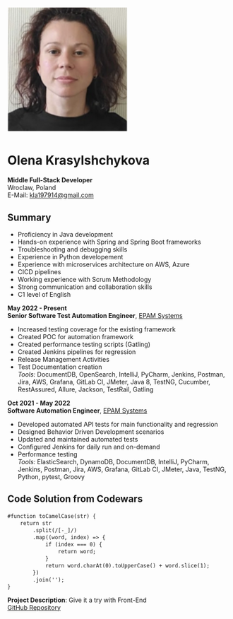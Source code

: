 # ![Photo](photo_resize.png)


# Olena Krasylshchykova
**Middle Full-Stack Developer**  
Wroclaw, Poland  
E-Mail: [kla197914@gmail.com](mailto:kla197914@gmail.com)  

## Summary
- Proficiency in Java development
- Hands-on experience with Spring and Spring Boot frameworks
- Troubleshooting and debugging skills
- Experience in Python developement 
- Experience with microservices architecture on AWS, Azure
- CICD pipelines
- Working experience with Scrum Methodology
- Strong communication and collaboration skills
- C1 level of English

**May 2022 - Present**  
**Senior Software Test Automation Engineer**, [EPAM Systems](https://www.epam.com/)  
- Increased testing coverage for the existing framework
- Created POC for automation framework
- Created performance testing scripts (Gatling)
- Created Jenkins pipelines for regression
- Release Management Activities
- Test Documentation creation  
*Tools:* DocumentDB, OpenSearch, IntelliJ, PyCharm, Jenkins, Postman, Jira, AWS, Grafana, GitLab CI, JMeter, Java 8, TestNG, Cucumber, RestAssured, Allure, Jackson, TestRail, Gatling

**Oct 2021 - May 2022**  
**Software Automation Engineer**, [EPAM Systems](https://www.epam.com/)  
- Developed automated API tests for main functionality and regression
- Designed Behavior Driven Development scenarios
- Updated and maintained automated tests
- Configured Jenkins for daily run and on-demand
- Performance testing  
*Tools:* ElasticSearch, DynamoDB, DocumentDB, IntelliJ, PyCharm, Jenkins, Postman, Jira, AWS, Grafana, GitLab CI, JMeter, Java, TestNG, Python, pytest, Groovy

## Code Solution from Codewars
```java-script
#function toCamelCase(str) {
    return str
        .split(/[-_]/)
        .map((word, index) => {
            if (index === 0) {
                return word;
            }
            return word.charAt(0).toUpperCase() + word.slice(1);
        })
        .join('');
}
```

**Project Description**: Give it a try with Front-End  
[GitHub Repository](https://github.com/Helene-byte/rsschool-cv/)